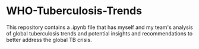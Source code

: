 # WHO-Tuberculosis-Trends
This repository contains a .ipynb file that has myself and my team's analysis of global tuberculosis trends and potential insights and recommendations to better address the global TB crisis.

